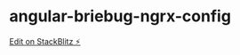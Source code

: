 # angular-briebug-ngrx-config

[Edit on StackBlitz ⚡️](https://stackblitz.com/edit/angular-briebug-ngrx-config)